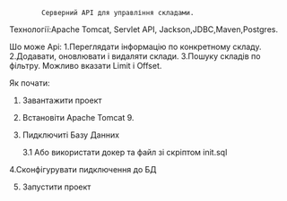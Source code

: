             Cерверний API для управління складами.
Технології:Apache Tomcat, Servlet API, Jackson,JDBC,Maven,Postgres.

Шо може Api:
1.Переглядати інформацію по конкретному складу.
2.Додавати, оновлювати і видаляти склади.
3.Пошуку складів по фільтру. Можливо вказати Limit і Offset.

Як почати:
1. Завантажити проект

2. Встановіти Apache Tomcat 9.

3. Пидключиті Базу Данних

   3.1 Або використати докер та файл зі скріптом init.sql

4.Сконфігурувати пидключення до БД

5. Запустити проект   

